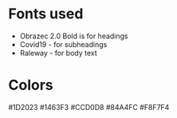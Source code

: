 # Fonts used
- Obrazec 2.0 Bold is for headings
- Covid19 - for subheadings
- Raleway - for body text

# Colors
#1D2023 #1463F3 #CCD0D8 #84A4FC #F8F7F4